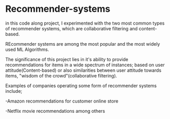 # Recommender-systems

in this code along project, I experimented with the two most common types of recommender systems,
which are collaborative filtering and content-based.

REcommender systems are among the most popular and the most widely used ML Algorithms.

The significance of this project lies in it's ability to provide recommendations for items in a wide spectrum of instances;
based on user attitude(Content-based) or also similarities between user attitude towards items, "wisdom of the crowd"(collaborative filtering).

Examples of companies operating some form of recommender systems include;

-Amazon recommendations for customer online store

-Netflix movie recommendations among others

